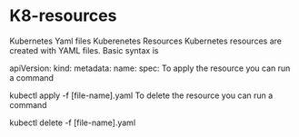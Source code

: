 # K8-resources
Kubernetes Yaml files
  Kuberenetes Resources
Kubernetes resources are created with YAML files. Basic syntax is

apiVersion:
kind:
metadata:
    name:
spec:
To apply the resource you can run a command

kubectl apply -f [file-name].yaml
To delete the resource you can run a command

kubectl delete -f [file-name].yaml
